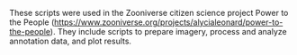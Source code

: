 These scripts were used in the Zooniverse citizen science project Power to the People (https://www.zooniverse.org/projects/alycialeonard/power-to-the-people). 
They include scripts to prepare imagery, process and analyze annotation data, and plot results.